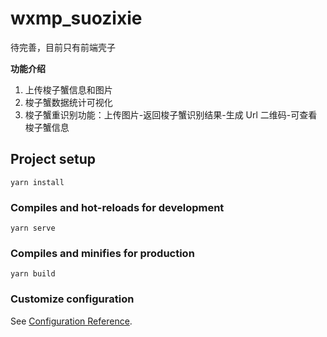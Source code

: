 # wxmp_suozixie

待完善，目前只有前端壳子

**功能介绍**

1. 上传梭子蟹信息和图片
2. 梭子蟹数据统计可视化
3. 梭子蟹重识别功能：上传图片-返回梭子蟹识别结果-生成 Url 二维码-可查看梭子蟹信息

## Project setup

```
yarn install
```

### Compiles and hot-reloads for development

```
yarn serve
```

### Compiles and minifies for production

```
yarn build
```

### Customize configuration

See [Configuration Reference](https://cli.vuejs.org/config/).
